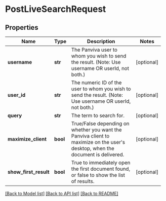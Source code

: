 # PostLiveSearchRequest

## Properties

Name | Type | Description | Notes
------------ | ------------- | ------------- | -------------
**username** | **str** | The Panviva user to whom you wish to send the result. (Note: Use username OR userId, not both.) | [optional]
**user_id** | **str** | The numeric ID of the user to whom you wish to send the result. (Note: Use username OR userId, not both.) | [optional]
**query** | **str** | The term to search for. | [optional]
**maximize_client** | **bool** | True/False depending on whether you want the Panviva client to maximize on the user&#39;s desktop, when the document is delivered. | [optional]
**show_first_result** | **bool** | True to immediately open the first document found, or false to show the list of results. | [optional]

[[Back to Model list]](../README.md#documentation-for-models) [[Back to API list]](../README.md#documentation-for-api-endpoints) [[Back to README]](../README.md)
